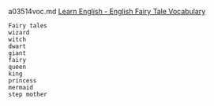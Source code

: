 a03514voc.md 
[Learn English - English Fairy Tale Vocabulary](https://www.youtube.com/watch?v=-dolPtIU72U)  


```
Fairy tales
wizard
witch
dwart
giant
fairy
queen
king
princess
mermaid
step mother
```
